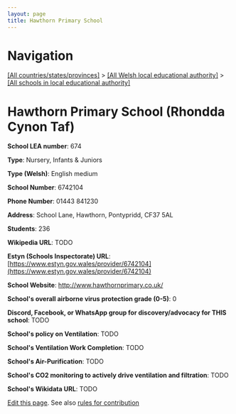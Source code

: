 ```yaml
---
layout: page
title: Hawthorn Primary School
---
```

# Navigation

[[All countries/states/provinces]](../../..) > [[All Welsh local educational authority]](../..) > [[All schools in local educational authority]](..)

# Hawthorn Primary School (Rhondda Cynon Taf)

**School LEA number**: 674

**Type**: Nursery, Infants & Juniors

**Type (Welsh)**: English medium

**School Number**: 6742104

**Phone Number**: 01443 841230

**Address**: School Lane, Hawthorn, Pontypridd, CF37 5AL

**Students**: 236

**Wikipedia URL**: TODO

**Estyn (Schools Inspectorate) URL**: [https://www.estyn.gov.wales/provider/6742104](https://www.estyn.gov.wales/provider/6742104)

**School Website**: http://www.hawthornprimary.co.uk/

**School's overall airborne virus protection grade (0-5)**: 0

**Discord, Facebook, or WhatsApp group for discovery/advocacy for THIS school**: TODO

**School's policy on Ventilation**: TODO

**School's Ventilation Work Completion**: TODO

**School's Air-Purification**: TODO

**School's CO2 monitoring to actively drive ventilation and filtration**: TODO

**School's Wikidata URL**: TODO




[Edit this page](https://github.com/VentilationProject/Wales/edit/prif/./Rhondda_Cynon_Taf/Hawthorn_Primary_School.md). See also [rules for contribution](../../../contribution-rules/)